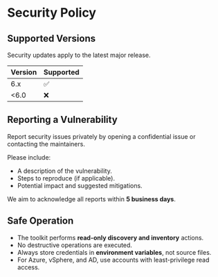 
# Security Policy

## Supported Versions
Security updates apply to the latest major release.

| Version | Supported |
|----------|------------|
| 6.x | ✅ |
| <6.0 | ❌ |

## Reporting a Vulnerability
Report security issues privately by opening a confidential issue or contacting the maintainers.

Please include:
- A description of the vulnerability.
- Steps to reproduce (if applicable).
- Potential impact and suggested mitigations.

We aim to acknowledge all reports within **5 business days**.

## Safe Operation
- The toolkit performs **read-only discovery and inventory** actions.
- No destructive operations are executed.
- Always store credentials in **environment variables**, not source files.
- For Azure, vSphere, and AD, use accounts with least-privilege read access.
